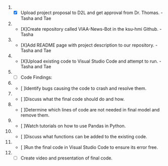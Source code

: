  1. - [X] Upload project proposal to D2L and get approval from Dr. Thomas. - Tasha and Tae
 2. - [X]Create repository called VIAA-News-Bot in the ksu-hmi Github. -Tasha
 3. - [X]Add README page with project description to our repository. - Tasha and Tae
 4. - [X]Upload existing code to Visual Studio Code and attempt to run. -Tasha and Tae
 5. - [ ] Code Findings:
 6. - [ ]Identify bugs causing the code to crash and resolve them. 
 7. - [ ]Discuss what the final code should do and how. 
 8. - [ ]Determine which lines of code are not needed in final model and remove them. 
 9. - [ ]Watch tutorials on how to use Pandas in Python. 
10. - [ ]Discuss what functions can be added to the existing code. 
11. - [ ]Run the final code in Visual Studio Code to ensure its error free. 
12. - [ ] Create video and presentation of final code. 
